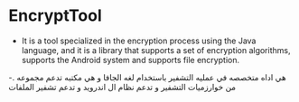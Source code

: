 # EncryptTool
- It is a tool specialized in the encryption process using the Java language, and it is a library that supports a set of encryption algorithms, supports the Android system and supports file encryption.

-. هي اداه متخصصه في عمليه التشفير باستخدام لغه الجافا و هي مكتبه تدعم مجموعه من خوارزميات التشفير  و تدعم نظام ال اندرويد و تدعم تشفير الملفات
